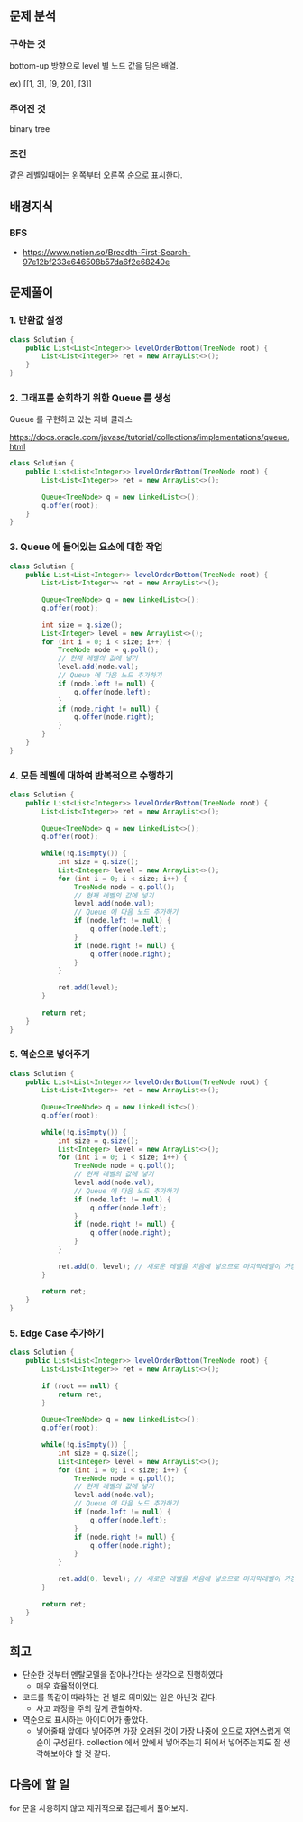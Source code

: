 ## 문제 분석

### 구하는 것

bottom-up 방향으로 level 별 노드 값을 담은 배열.

ex) [[1, 3], [9, 20], [3]]

### 주어진 것

binary tree

### 조건

같은 레벨일때에는 왼쪽부터 오른쪽 순으로 표시한다.

## 배경지식

### BFS

- https://www.notion.so/Breadth-First-Search-97e12bf233e646508b57da6f2e68240e

## 문제풀이

### 1. 반환값 설정

```java
class Solution {
    public List<List<Integer>> levelOrderBottom(TreeNode root) {
        List<List<Integer>> ret = new ArrayList<>();
    }
}
```



### 2. 그래프를 순회하기 위한 Queue 를 생성

Queue 를 구현하고 있는 자바 클래스

https://docs.oracle.com/javase/tutorial/collections/implementations/queue.html

```java
class Solution {
    public List<List<Integer>> levelOrderBottom(TreeNode root) {
        List<List<Integer>> ret = new ArrayList<>();
        
        Queue<TreeNode> q = new LinkedList<>();
        q.offer(root);
    }
}
```



### 3. Queue 에 들어있는 요소에 대한 작업 

```java
class Solution {
    public List<List<Integer>> levelOrderBottom(TreeNode root) {
        List<List<Integer>> ret = new ArrayList<>();
        
        Queue<TreeNode> q = new LinkedList<>();
        q.offer(root);
        
        int size = q.size();
        List<Integer> level = new ArrayList<>();
        for (int i = 0; i < size; i++) {
            TreeNode node = q.poll();
            // 현재 레벨의 값에 넣기
            level.add(node.val);
            // Queue 에 다음 노드 추가하기
            if (node.left != null) {
                q.offer(node.left);
            }
            if (node.right != null) {
                q.offer(node.right);
            }
        }
    }
}
```



### 4. 모든 레벨에 대하여 반복적으로 수행하기

```java
class Solution {
    public List<List<Integer>> levelOrderBottom(TreeNode root) {
        List<List<Integer>> ret = new ArrayList<>();
        
        Queue<TreeNode> q = new LinkedList<>();
        q.offer(root);
        
        while(!q.isEmpty()) {
        	int size = q.size();
            List<Integer> level = new ArrayList<>();
            for (int i = 0; i < size; i++) {
                TreeNode node = q.poll();
                // 현재 레벨의 값에 넣기
                level.add(node.val);
                // Queue 에 다음 노드 추가하기
                if (node.left != null) {
                    q.offer(node.left);
                }
                if (node.right != null) {
                    q.offer(node.right);
                }
            }
            
            ret.add(level);
        }
        
        return ret;
    }
}
```



### 5. 역순으로 넣어주기

```java
class Solution {
    public List<List<Integer>> levelOrderBottom(TreeNode root) {
        List<List<Integer>> ret = new ArrayList<>();
        
        Queue<TreeNode> q = new LinkedList<>();
        q.offer(root);
        
        while(!q.isEmpty()) {
        	int size = q.size();
            List<Integer> level = new ArrayList<>();
            for (int i = 0; i < size; i++) {
                TreeNode node = q.poll();
                // 현재 레벨의 값에 넣기
                level.add(node.val);
                // Queue 에 다음 노드 추가하기
                if (node.left != null) {
                    q.offer(node.left);
                }
                if (node.right != null) {
                    q.offer(node.right);
                }
            }
            
            ret.add(0, level); // 새로운 레벨을 처음에 넣으므로 마지막레벨이 가장 앞에 오게된다. 
        }
        
        return ret;
    }
}
```



### 5. Edge Case 추가하기

```java
class Solution {
    public List<List<Integer>> levelOrderBottom(TreeNode root) {
        List<List<Integer>> ret = new ArrayList<>();
        
        if (root == null) {
        	return ret;    
        }
        
        Queue<TreeNode> q = new LinkedList<>();
        q.offer(root);
        
        while(!q.isEmpty()) {
        	int size = q.size();
            List<Integer> level = new ArrayList<>();
            for (int i = 0; i < size; i++) {
                TreeNode node = q.poll();
                // 현재 레벨의 값에 넣기
                level.add(node.val);
                // Queue 에 다음 노드 추가하기
                if (node.left != null) {
                    q.offer(node.left);
                }
                if (node.right != null) {
                    q.offer(node.right);
                }
            }
            
            ret.add(0, level); // 새로운 레벨을 처음에 넣으므로 마지막레벨이 가장 앞에 오게된다. 
        }
        
        return ret;
    }
}
```

## 회고

- 단순한 것부터 멘탈모델을 잡아나간다는 생각으로 진행하였다 
  - 매우 효율적이었다.
- 코드를 똑같이 따라하는 건 별로 의미있는 일은 아닌것 같다.
  - 사고 과정을 주의 깊게 관찰하자.
- 역순으로 표시하는 아이디어가 좋았다.
  - 넣어줄때 앞에다 넣어주면 가장 오래된 것이 가장 나중에 오므로 자연스럽게 역순이 구성된다. collection 에서 앞에서 넣어주는지 뒤에서 넣어주는지도 잘 생각해보아야 할 것 같다.



## 다음에 할 일

for 문을 사용하지 않고 재귀적으로 접근해서 풀어보자. 